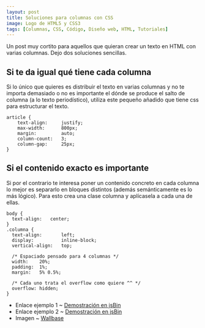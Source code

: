 ```yaml
---
layout: post
title: Soluciones para columnas con CSS
image: Logo de HTML5 y CSS3
tags: [Columnas, CSS, Código, Diseño web, HTML, Tutoriales]
---
```


Un post muy cortito para aquellos que quieran crear un texto en HTML con varias columnas. Dejo dos soluciones sencillas.

## Si te da igual qué tiene cada columna

Si lo único que quieres es distribuir el texto en varias columnas y no te importa demasiado o no es importante el dónde se produce el salto de columna (a lo texto periodístico), utiliza este pequeño añadido que tiene css para estructurar el texto.

    article {
        text-align:     justify;
        max-width:      800px;
        margin:         auto;
        column-count:   3;
        column-gap:     25px;
    }

## Si el contenido exacto es importante

Si por el contrario te interesa poner un contenido concreto en cada columna lo mejor es separarlo en bloques distintos (además semánticamente es lo más lógico). Para esto crea una clase columna y aplícasela a cada una de ellas.

    body {
      text-align:   center;
    }
    .columna {
      text-align:       left;
      display:          inline-block;
      vertical-align:   top;
       
      /* Espaciado pensado para 4 columnas */
      width:    20%;
      padding:  1%;
      margin:   5% 0.5%;
     
      /* Cada uno trata el overflow como quiere ^^ */
      overflow: hidden;
    }

 - Enlace ejemplo 1 ~ [Demostración en jsBin](http://jsbin.com/ezayem/edit#html,live)
 - Enlace ejemplo 2 ~ [Demostración en jsBin](http://jsbin.com/epejen/2/edit#html,live)
 - Imagen ~ [Wallbase](http://wallbase.cc/wallpaper/1671149)
